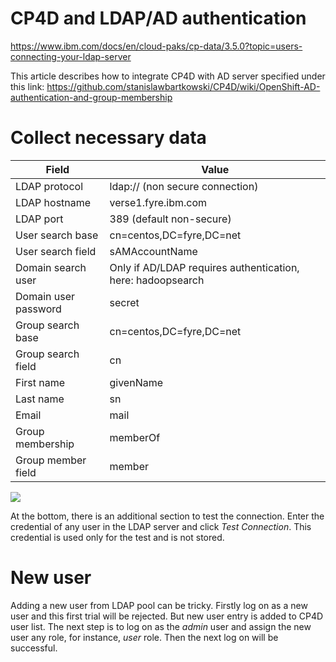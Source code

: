 # CP4D and LDAP/AD authentication

https://www.ibm.com/docs/en/cloud-paks/cp-data/3.5.0?topic=users-connecting-your-ldap-server

This article describes how to integrate CP4D with AD server specified under this link: https://github.com/stanislawbartkowski/CP4D/wiki/OpenShift-AD-authentication-and-group-membership

# Collect necessary data

| Field | Value
| ---- | ----
| LDAP protocol | ldap:// (non secure connection)
| LDAP hostname | verse1.fyre.ibm.com
| LDAP port | 389 (default non-secure)
| User search base | cn=centos,DC=fyre,DC=net
| User search field | sAMAccountName
| Domain search user | Only if AD/LDAP requires authentication, here: hadoopsearch
| Domain user password | secret
| Group search base | cn=centos,DC=fyre,DC=net
| Group search field | cn
| First name | givenName
| Last name | sn
| Email | mail
| Group membership | memberOf
| Group member field | member

![](https://github.com/stanislawbartkowski/CP4D/blob/main/img/Zrzut%20ekranu%20z%202021-06-16%2012-31-07.png)

At the bottom, there is an additional section to test the connection. Enter the credential of any user in the LDAP server and click *Test Connection*. This credential is used only for the test and is not stored.

# New user

Adding a new user from LDAP pool can be tricky. Firstly log on as a new user and this first trial will be rejected. But new user entry is added to CP4D user list. The next step is to log on as the *admin* user and assign the new user any role, for instance, *user* role. Then the next log on will be successful.